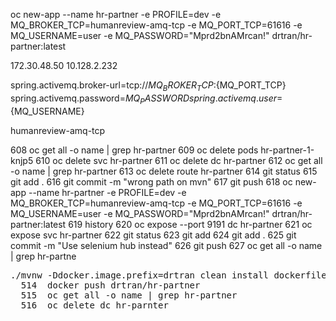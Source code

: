 
oc new-app --name hr-partner -e PROFILE=dev -e MQ_BROKER_TCP=humanreview-amq-tcp -e MQ_PORT_TCP=61616 -e MQ_USERNAME=user -e MQ_PASSWORD="Mprd2bnAMrcan!" drtran/hr-partner:latest

172.30.48.50
10.128.2.232

spring.activemq.broker-url=tcp://${MQ_BROKER_TCP}:${MQ_PORT_TCP}
spring.activemq.password=${MQ_PASSWORD}
spring.activemq.user=${MQ_USERNAME}

humanreview-amq-tcp



 608  oc get all -o name | grep hr-partner
  609  oc delete pods hr-partner-1-knjp5
  610  oc delete svc hr-partner
  611  oc delete dc hr-partner
  612  oc get all -o name | grep hr-partner
  613  oc delete route hr-partner
  614  git status
  615  git add .
  616  git commit -m "wrong path on mvn"
  617  git push
  618  oc new-app --name hr-partner -e PROFILE=dev -e MQ_BROKER_TCP=humanreview-amq-tcp -e MQ_PORT_TCP=61616 -e MQ_USERNAME=user -e MQ_PASSWORD="Mprd2bnAMrcan!" drtran/hr-partner:latest
  619  history
  620  oc expose --port 9191 dc hr-partner
  621  oc expose svc hr-partner
  622  git status
  623  git add 
  624  git add .
  625  git commit -m "Use selenium hub instead"
  626  git push
  627  oc get all -o name | grep hr-partne
  
  <pre>./mvnw -Ddocker.image.prefix=drtran clean install dockerfile:build
  514  docker push drtran/hr-partner
  515  oc get all -o name | grep hr-partner
  516  oc delete dc hr-parnter
</pre>
